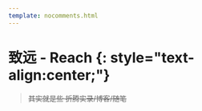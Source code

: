 ```yaml
---
template: nocomments.html
---
```


# 致远 - Reach {: style="text-align:center;"}

> ~~其实就是些 折腾实录/博客/随笔~~